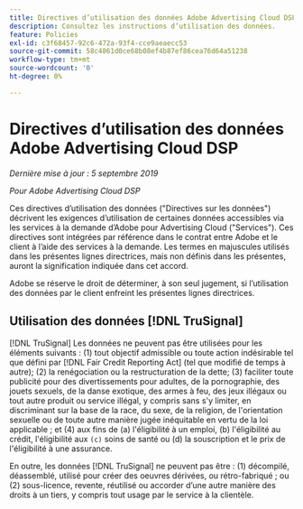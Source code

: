 ```yaml
---
title: Directives d’utilisation des données Adobe Advertising Cloud DSP
description: Consultez les instructions d’utilisation des données.
feature: Policies
exl-id: c3f68457-92c6-472a-93f4-cce9aeaecc53
source-git-commit: 58c4861d0ce68b08ef4b87ef86cea76d64a51238
workflow-type: tm+mt
source-wordcount: '0'
ht-degree: 0%

---
```


# Directives d’utilisation des données Adobe Advertising Cloud DSP

*Dernière mise à jour : 5 septembre 2019*

*Pour Adobe Advertising Cloud DSP*

Ces directives d’utilisation des données (&quot;Directives sur les données&quot;) décrivent les exigences d’utilisation de certaines données accessibles via les services à la demande d’Adobe pour Advertising Cloud (&quot;Services&quot;). Ces directives sont intégrées par référence dans le contrat entre Adobe et le client à l’aide des services à la demande. Les termes en majuscules utilisés dans les présentes lignes directrices, mais non définis dans les présentes, auront la signification indiquée dans cet accord.

Adobe se réserve le droit de déterminer, à son seul jugement, si l’utilisation des données par le client enfreint les présentes lignes directrices.

## Utilisation des données [!DNL TruSignal]

[!DNL TruSignal] Les données ne peuvent pas être utilisées pour les éléments suivants : (1) tout objectif admissible ou toute action indésirable tel que défini par  [!DNL Fair Credit Reporting Act] (tel que modifié de temps à autre); (2) la renégociation ou la restructuration de la dette; (3) faciliter toute publicité pour des divertissements pour adultes, de la pornographie, des jouets sexuels, de la danse exotique, des armes à feu, des jeux illégaux ou tout autre produit ou service illégal, y compris sans s&#39;y limiter, en discriminant sur la base de la race, du sexe, de la religion, de l&#39;orientation sexuelle ou de toute autre manière jugée inéquitable en vertu de la loi applicable ; et (4) aux fins de (a) l&#39;éligibilité à un emploi, (b) l&#39;éligibilité au crédit, l&#39;éligibilité aux  `(c)` soins de santé ou (d) la souscription et le prix de l&#39;éligibilité à une assurance.<!-- I used backticks in the previous sentence to prevent ( c ) from displaying as a copyright symbol. I think the OS does that. Using HTML code for the parentheses doesn't prevent it. -->

En outre, les données [!DNL TruSignal] ne peuvent pas être : (1) décompilé, déassemblé, utilisé pour créer des oeuvres dérivées, ou rétro-fabriqué ; ou (2) sous-licence, revente, réutilisé ou accorder d’une autre manière des droits à un tiers, y compris tout usage par le service à la clientèle.

